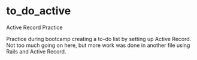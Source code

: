 # to_do_active
Active Record Practice

Practice during bootcamp creating a to-do list by setting up Active Record. Not too much going on here, but more work was done in another file using Rails and Active Record.
